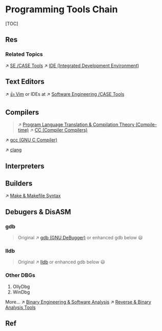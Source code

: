 # Programming Tools Chain

[TOC]



## Res
### Related Topics
↗ [SE /CASE Tools](../../../Software%20Engineering/CASE%20(Computer-Aided%20Software%20Engineering)%20Tools/CASE%20(Computer-Aided%20Software%20Engineering)%20Tools.md)
↗ [IDE (Integrated Development Environment)](../../../Software%20Engineering/CASE%20(Computer-Aided%20Software%20Engineering)%20Tools/Lower%20CASE%20Tools/IDE%20(Integrated%20Development%20Environment)/IDE%20(Integrated%20Development%20Environment).md)


## Text Editors
↗ [👍 Vim](Text%20Editors/Vim/👍%20Vim.md)
or IDEs at ↗ [Software Engineering /CASE Tools](../../../Software%20Engineering/CASE%20(Computer-Aided%20Software%20Engineering)%20Tools/CASE%20(Computer-Aided%20Software%20Engineering)%20Tools.md)



## Compilers
> ↗ [Program Language Translation & Compilation Theory (Compile-time)](../../🛣️%20Program%20Execution%20&%20Compilation%20System/🚮%20Program%20Language%20Translation%20&%20Compilation%20Theory%20(Compile-time)/Program%20Language%20Translation%20&%20Compilation%20Theory%20(Compile-time).md)
> ↗ [CC (Compiler Compilers)](Compilation%20&%20Program%20Loading%20Tools/📌%20CC%20(Compiler%20Compilers)/CC%20(Compiler%20Compilers).md)


↗ [gcc (GNU C Compiler)](Compilation%20&%20Program%20Loading%20Tools/GCC%20(The%20GNU%20Compiler%20Collection)/gcc%20(GNU%20C%20Compiler)/gcc%20(GNU%20C%20Compiler).md)

↗ [clang](Compilation%20&%20Program%20Loading%20Tools/LLVM/clang.md)



## Interpreters



## Builders
↗ [Make & Makefile Syntax](Project%20Builder%20&%20Manager/General%20Builders/Make%20&%20Makefile%20Syntax.md)



## Debugers & DisASM
### gdb
> Original ↗ [gdb (GNU DeBugger)](Compilation%20&%20Program%20Loading%20Tools/GCC%20(The%20GNU%20Compiler%20Collection)/gdb%20(GNU%20DeBugger)/gdb%20(GNU%20DeBugger).md) or enhanced gdb below 😃


### lldb
> Original ↗ [lldb](Compilation%20&%20Program%20Loading%20Tools/LLVM/lldb/lldb.md) or enhanced gdb below 😃


### Other DBGs
1. OllyDbg
2. WinDbg


More...
↗ [Binary Engineering & Software Analysis](../../../CyberSecurity/🏰%20Cybersecurity%20Basics%20&%20InfoSec/🍦%20Software%20Security/🪆%20Binary%20Engineering%20&%20Software%20Analysis/Binary%20Engineering%20&%20Software%20Analysis.md)
↗ [Reverse & Binary Analysis Tools](../../../CyberSecurity/☠️%20Kill%20Chain/Software%20Analysis%20Tools/⛰️%20Static%20Binary%20Analysis%20&%20SCA%20Tools/Reverse%20&%20Binary%20Analysis%20Tools.md)



## Ref

